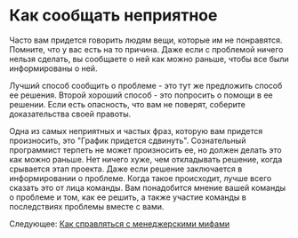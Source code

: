 # Как сообщать неприятное

Часто вам придется говорить людям вещи, которые им не понравятся. Помните, что у вас есть на то причина. Даже если с проблемой ничего нельзя сделать, вы сообщаете о ней как можно раньше, чтобы все были информированы о ней.

Лучший способ сообщить о проблеме - это тут же предложить способ ее решения. Второй хороший способ - это попросить о помощи в ее решении. Если есть опасность, что вам не поверят, соберите доказательства своей правоты.

Одна из самых неприятных и частых фраз, которую вам придется произносить, это "График придется сдвинуть". Сознательный программист терпеть не может произносить ее, но должен делать это как можно раньше. Нет ничего хуже, чем откладывать решение, когда срывается этап проекта. Даже если решение заключается в информировании о проблеме. Когда такое происходит, лучше всего сказать это от лица команды. Вам понадобится мнение вашей команды о проблеме и том, как ее решить, а также участие команды в последствиях проблемы вместе с вами.

Следующее: [Как справляться с менеджерскими мифами](10-How-to-Deal-with-Managerial-Myths.md)
